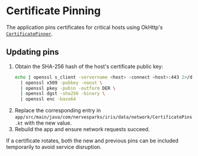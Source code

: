 # Certificate Pinning

The application pins certificates for critical hosts using OkHttp's [`CertificatePinner`](https://square.github.io/okhttp/features/certificate_pinning/).

## Updating pins
1. Obtain the SHA-256 hash of the host's certificate public key:
   ```bash
   echo | openssl s_client -servername <host> -connect <host>:443 2>/dev/null \
     | openssl x509 -pubkey -noout \
     | openssl pkey -pubin -outform DER \
     | openssl dgst -sha256 -binary \
     | openssl enc -base64
   ```
2. Replace the corresponding entry in `app/src/main/java/com/nervesparks/iris/data/network/CertificatePins.kt` with the new value.
3. Rebuild the app and ensure network requests succeed.

If a certificate rotates, both the new and previous pins can be included temporarily to avoid service disruption.

